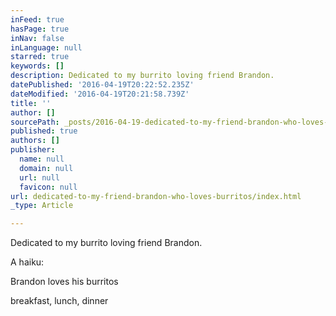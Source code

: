 ```yaml
---
inFeed: true
hasPage: true
inNav: false
inLanguage: null
starred: true
keywords: []
description: Dedicated to my burrito loving friend Brandon.
datePublished: '2016-04-19T20:22:52.235Z'
dateModified: '2016-04-19T20:21:58.739Z'
title: ''
author: []
sourcePath: _posts/2016-04-19-dedicated-to-my-friend-brandon-who-loves-burritos.md
published: true
authors: []
publisher:
  name: null
  domain: null
  url: null
  favicon: null
url: dedicated-to-my-friend-brandon-who-loves-burritos/index.html
_type: Article

---
```

Dedicated to my burrito loving friend Brandon.

A haiku:

Brandon loves his burritos

breakfast, lunch, dinner